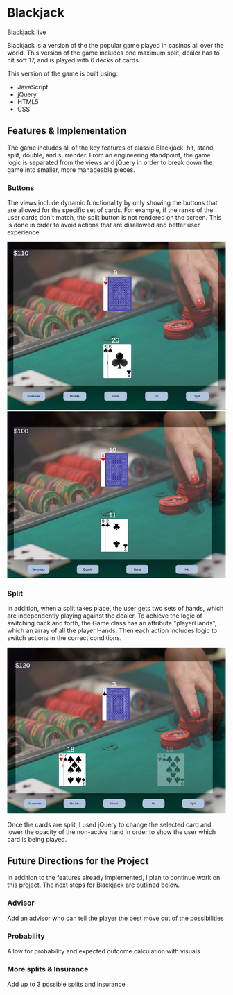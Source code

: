 # Blackjack

[Blackjack live](https://bokats.github.io/blackjack/)

Blackjack is a version of the the popular game played in casinos all over the world. This version of the game includes one maximum split, dealer has to hit soft 17, and is played with 6 decks of cards.

This version of the game is built using:

- JavaScript
- jQuery
- HTML5
- CSS

## Features & Implementation

The game includes all of the key features of classic Blackjack: hit, stand, split, double, and surrender. From an engineering standpoint, the game logic is separated from the views and jQuery in order to break down the game into smaller, more manageable pieces.

### Buttons

The views include dynamic functionality by only showing the buttons that are allowed for the specific set of cards. For example, if the ranks of the user cards don't match, the split button is not rendered on the screen. This is done in order to avoid actions that are disallowed and better user experience.

![alt tag](./images/split.png)
![alt tag](./images/no_split.png)

### Split

In addition, when a split takes place, the user gets two sets of hands, which are independently playing against the dealer. To achieve the logic of switching back and forth, the Game class has an attribute "playerHands", which an array of all the player Hands. Then each action includes logic to switch actions in the correct conditions.

![alt tag](./images/split_show.png)

Once the cards are split, I used jQuery to change the selected card and lower the opacity of the non-active hand in order to show the user which card is being played.

## Future Directions for the Project

In addition to the features already implemented, I plan to continue work on this project.  The next steps for Blackjack are outlined below.

### Advisor

Add an advisor who can tell the player the best move out of the possibilities

### Probability

Allow for probability and expected outcome calculation with visuals

### More splits & Insurance

Add up to 3 possible splits and insurance
